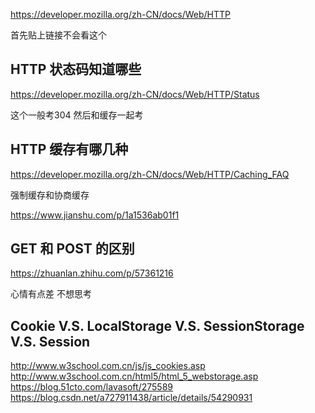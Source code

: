 https://developer.mozilla.org/zh-CN/docs/Web/HTTP

首先贴上链接不会看这个


## HTTP 状态码知道哪些 
https://developer.mozilla.org/zh-CN/docs/Web/HTTP/Status

这个一般考304 然后和缓存一起考
## HTTP 缓存有哪几种 
https://developer.mozilla.org/zh-CN/docs/Web/HTTP/Caching_FAQ

强制缓存和协商缓存

https://www.jianshu.com/p/1a1536ab01f1
## GET 和 POST 的区别

https://zhuanlan.zhihu.com/p/57361216

心情有点差 不想思考

## Cookie V.S. LocalStorage V.S. SessionStorage V.S. Session

http://www.w3school.com.cn/js/js_cookies.asp
http://www.w3school.com.cn/html5/html_5_webstorage.asp
https://blog.51cto.com/lavasoft/275589
https://blog.csdn.net/a727911438/article/details/54290931
